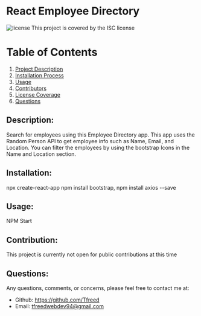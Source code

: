 # React Employee Directory

![license](https://img.shields.io/badge/License--green?.svg) This project is covered by the ISC license

# Table of Contents

1. [Project Description](#description)
2. [Installation Process](#installation)
3. [Usage](#usage)
4. [Contributors](#contribution)
5. [License Coverage](#license)
6. [Questions](#questions)


## Description: 
Search for employees using this Employee Directory app. This app uses the Random Person API to get employee info such as Name, Email, and Location. You can filter the employees by using the bootstrap Icons in the Name and Location section.
## Installation: 
npx create-react-app npm install bootstrap, npm install axios --save
## Usage: 
NPM Start
## Contribution: 
This project is currently not open for public contributions at this time
## Questions: 
Any questions, comments, or concerns, please feel free to contact me at:

* Github: https://github.com/Tfreed
* Email: tfreedwebdev94@gmail.com

